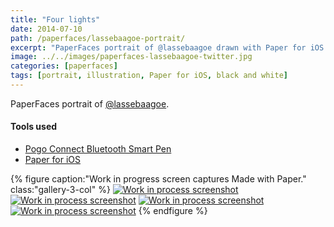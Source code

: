 ```yaml
---
title: "Four lights"
date: 2014-07-10
path: /paperfaces/lassebaagoe-portrait/
excerpt: "PaperFaces portrait of @lassebaagoe drawn with Paper for iOS on an iPad."
image: ../../images/paperfaces-lassebaagoe-twitter.jpg
categories: [paperfaces]
tags: [portrait, illustration, Paper for iOS, black and white]
---
```


PaperFaces portrait of [@lassebaagoe](https://twitter.com/lassebaagoe).

#### Tools used

- [Pogo Connect Bluetooth Smart Pen](https://www.amazon.com/gp/product/B009K448L4/ref=as_li_ss_tl?ie=UTF8&camp=1789&creative=390957&creativeASIN=B009K448L4&linkCode=as2&tag=mademist-20)
- [Paper for iOS](https://paper.bywetransfer.com/)

{% figure caption:"Work in progress screen captures Made with Paper." class:"gallery-3-col" %}
[![Work in process screenshot](../../images/paperfaces-lassebaagoe-process-1-600.jpg)](../../images/paperfaces-lassebaagoe-process-1-lg.jpg) [![Work in process screenshot](../../images/paperfaces-lassebaagoe-process-2-600.jpg)](../../images/paperfaces-lassebaagoe-process-2-lg.jpg) [![Work in process screenshot](../../images/paperfaces-lassebaagoe-process-3-600.jpg)](../../images/paperfaces-lassebaagoe-process-3-lg.jpg) [![Work in process screenshot](../../images/paperfaces-lassebaagoe-process-4-600.jpg)](../../images/paperfaces-lassebaagoe-process-4-lg.jpg)
{% endfigure %}
